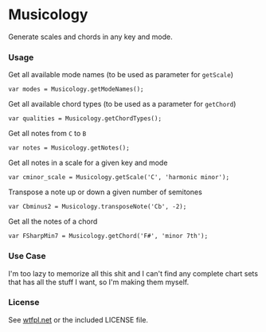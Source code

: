 
# Musicology

Generate scales and chords in any key and mode.

### Usage

Get all available mode names (to be used as parameter for `getScale`)

    var modes = Musicology.getModeNames();

Get all available chord types (to be used as a parameter for `getChord`)

    var qualities = Musicology.getChordTypes();

Get all notes from `C` to `B`

    var notes = Musicology.getNotes();

Get all notes in a scale for a given key and mode

    var cminor_scale = Musicology.getScale('C', 'harmonic minor');

Transpose a note up or down a given number of semitones

    var Cbminus2 = Musicology.transposeNote('Cb', -2);

Get all the notes of a chord

    var FSharpMin7 = Musicology.getChord('F#', 'minor 7th');

### Use Case

I'm too lazy to memorize all this shit and I can't find any complete chart sets that has all the stuff I want, so I'm making them myself. 

### License

See [wtfpl.net](http://www.wtfpl.net/) or the included LICENSE file.
